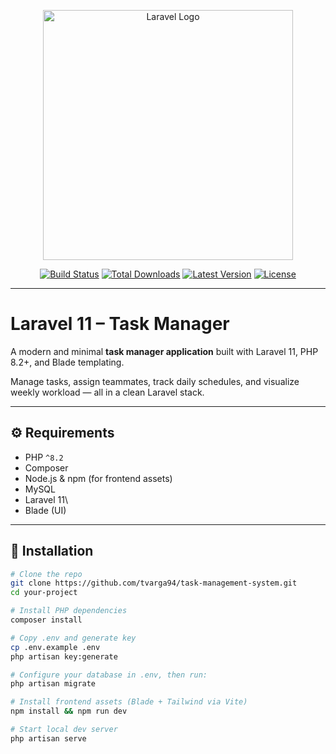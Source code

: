 <p align="center">
  <a href="https://laravel.com" target="_blank">
    <img src="https://raw.githubusercontent.com/laravel/art/master/logo-lockup/5%20SVG/2%20CMYK/1%20Full%20Color/laravel-logolockup-cmyk-red.svg" width="400" alt="Laravel Logo">
  </a>
</p>

<p align="center">
  <a href="https://github.com/laravel/laravel/actions"><img src="https://github.com/laravel/laravel/workflows/tests/badge.svg" alt="Build Status"></a>
  <a href="https://packagist.org/packages/laravel/framework"><img src="https://img.shields.io/packagist/dt/laravel/framework" alt="Total Downloads"></a>
  <a href="https://packagist.org/packages/laravel/framework"><img src="https://img.shields.io/packagist/v/laravel/framework" alt="Latest Version"></a>
  <a href="https://opensource.org/licenses/MIT"><img src="https://img.shields.io/badge/license-MIT-brightgreen.svg" alt="License"></a>
</p>

---

# Laravel 11 – Task Manager

A modern and minimal **task manager application** built with Laravel 11, PHP 8.2+, and Blade templating.

Manage tasks, assign teammates, track daily schedules, and visualize weekly workload — all in a clean Laravel stack.

---

## ⚙️ Requirements

- PHP `^8.2`
- Composer
- Node.js & npm (for frontend assets)
- MySQL
- Laravel 11\
- Blade (UI)

---

## 🚀 Installation

```bash
# Clone the repo
git clone https://github.com/tvarga94/task-management-system.git
cd your-project

# Install PHP dependencies
composer install

# Copy .env and generate key
cp .env.example .env
php artisan key:generate

# Configure your database in .env, then run:
php artisan migrate

# Install frontend assets (Blade + Tailwind via Vite)
npm install && npm run dev

# Start local dev server
php artisan serve
